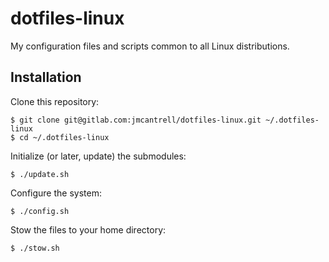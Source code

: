 # dotfiles-linux

My configuration files and scripts common to all Linux distributions.

## Installation

Clone this repository:

```
$ git clone git@gitlab.com:jmcantrell/dotfiles-linux.git ~/.dotfiles-linux
$ cd ~/.dotfiles-linux
```

Initialize (or later, update) the submodules:

```
$ ./update.sh
```

Configure the system:

```
$ ./config.sh
```

Stow the files to your home directory:

```
$ ./stow.sh
```
